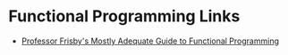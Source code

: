 # Functional Programming Links

- [Professor Frisby's Mostly Adequate Guide to Functional Programming](https://drboolean.gitbooks.io/mostly-adequate-guide-old/content/ch4.html#in-summary)
